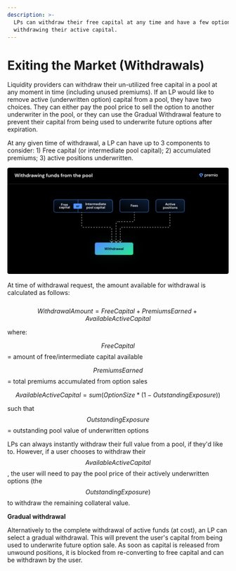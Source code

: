 ```yaml
---
description: >-
  LPs can withdraw their free capital at any time and have a few options for
  withdrawing their active capital.
---
```


# Exiting the Market (Withdrawals)

Liquidity providers can withdraw their un-utilized free capital in a pool at any moment in time (including unused premiums). If an LP would like to remove active (underwritten option) capital from a pool, they have two choices. They can either pay the pool price to sell the option to another underwriter in the pool, or they can use the Gradual Withdrawal feature to prevent their capital from being used to underwrite future options after expiration.

At any given time of withdrawal, a LP can have up to 3 components to consider: 1) Free capital (or intermediate pool capital); 2) accumulated premiums; 3) active positions underwritten.

![Users can withdraw free capital or accumulated fees at any time for no fee. ](../../../.gitbook/assets/dynamic-pools.png)

At time of withdrawal request, the amount available for withdrawal is calculated as follows:\
\
$$WithdrawalAmount = FreeCapital + PremiumsEarned + AvailableActiveCapital$$

where:

$$FreeCapital$$ = amount of free/intermediate capital available

$$PremiumsEarned$$ = total premiums accumulated from option sales

$$AvailableActiveCapital = sum(OptionSize * (1-OutstandingExposure))$$

such that $$OutstandingExposure$$ = outstanding pool value of underwritten options

LPs can always instantly withdraw their full value from a pool, if they'd like to. However, if a user chooses to withdraw their $$AvailableActiveCapital$$, the user will need to pay the pool price of their actively underwritten options (the $$OutstandingExposure)$$ to withdraw the remaining collateral value.

**Gradual withdrawal**

Alternatively to the complete withdrawal of active funds (at cost), an LP can select a gradual withdrawal. This will prevent the user's capital from being used to underwrite future option sale. As soon as capital is released from unwound positions, it is blocked from re-converting to free capital and can be withdrawn by the user.
